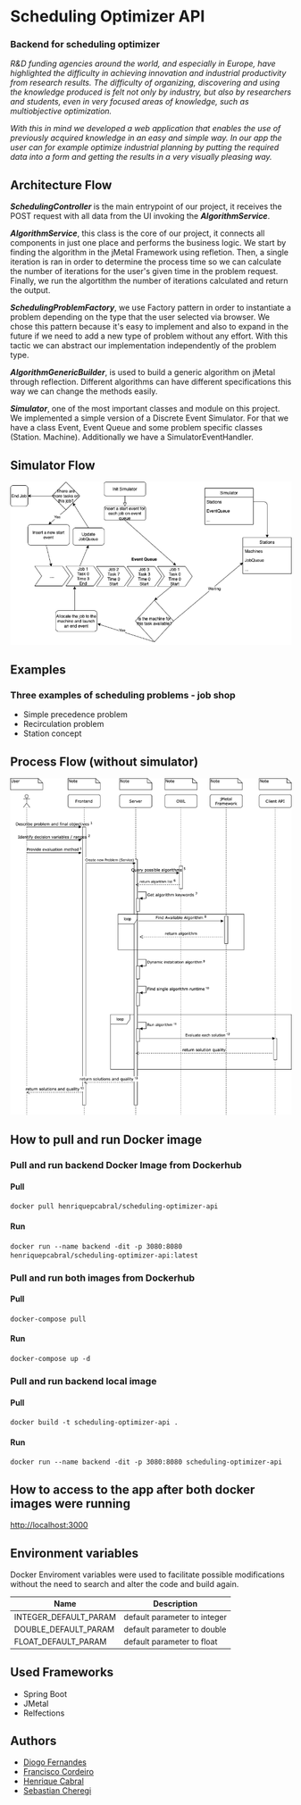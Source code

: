 # Scheduling Optimizer API
### Backend for scheduling optimizer

*R&D funding agencies around the world, and especially in Europe, have highlighted the difficulty in achieving innovation and industrial productivity from research results. The difficulty of organizing, discovering and using the knowledge produced is felt not only by industry, but also by researchers and students, even in very focused areas of knowledge, such as multiobjective optimization.*

*With this in mind we developed a web application that enables the use of previously acquired knowledge in an easy and simple way. In our app the user can for example optimize industrial planning by putting the required data into a form and getting the results in a very visually pleasing way.*

## Architecture Flow

***SchedulingController*** is the main entrypoint of our project, it receives the POST request with all data from the UI invoking the ***AlgorithmService***.

***AlgorithmService***, this class is the core of our project, it connects all components in just one place and performs the business logic.
We start by finding the algorithm in the jMetal Framework using refletion. Then, a single iteration is ran in order to determine the process time so we can calculate the number of iterations for the user's given time in the problem request. Finally, we run the algortithm the number of iterations calculated and return the output.

***SchedulingProblemFactory***, we use Factory pattern in order to instantiate a problem depending on the type that the user selected via browser. We chose this pattern because it's easy to implement and also to expand in the future if we need to add a new type of problem without any effort. With this tactic we can abstract our implementation independently of the problem type.

***AlgorithmGenericBuilder***, is used to build a generic algorithm on jMetal through reflection. Different algorithms can have different specifications this way we can change the methods easily.

***Simulator***, one of the most important classes and module on this project. We implemented a simple version of a Discrete Event Simulator. For that we have a class Event, Event Queue and some problem specific classes (Station. Machine). Additionally we have a SimulatorEventHandler.


## Simulator Flow
![simulator flow](https://github.com/Montserrat-14/scheduling-optimizer-api/blob/main/documentation/simulator_flow.png)


##  Examples

### Three examples of scheduling problems - job shop
- Simple precedence problem
- Recirculation problem
- Station concept


## Process Flow (without simulator)
![process_flow](https://github.com/Montserrat-14/scheduling-optimizer-api/blob/main/documentation/process_flow.jpg)


## How to pull and run Docker image

### Pull and run backend Docker Image from Dockerhub
#### Pull
```batch
docker pull henriquepcabral/scheduling-optimizer-api
```
#### Run
```batch
docker run --name backend -dit -p 3080:8080 henriquepcabral/scheduling-optimizer-api:latest
```

### Pull and run both images from Dockerhub
#### Pull
```batch
docker-compose pull
```
#### Run
```batch
docker-compose up -d
```

### Pull and run backend local image
#### Pull
```batch
docker build -t scheduling-optimizer-api .
```
#### Run
```batch
docker run --name backend -dit -p 3080:8080 scheduling-optimizer-api
```

## How to access to the app after both docker images were running

[http://localhost:3000](http://localhost:3000)


## Environment variables

Docker Enviroment variables were used to facilitate possible modifications without the need to search and alter the code and build again.

| Name |  Description  |
| ------------------- | ------------------- |
|  INTEGER_DEFAULT_PARAM |  default parameter to integer |
|  DOUBLE_DEFAULT_PARAM |  default parameter to double |
|  FLOAT_DEFAULT_PARAM |  default parameter to float |



## Used Frameworks
- Spring Boot
- JMetal
- Relfections

## Authors
- [Diogo Fernandes](https://github.com/diogormsf)
- [Francisco Cordeiro](https://github.com/c0rdeiro)
- [Henrique Cabral](https://github.com/henriquecabral)
- [Sebastian Cheregi](https://github.com/Seeebas)
